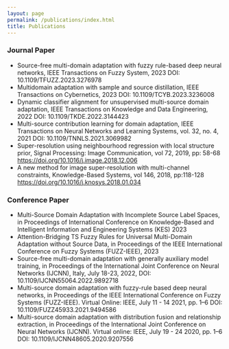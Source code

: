```yaml
---
layout: page
permalink: /publications/index.html
title: Publications
---
```


### Journal Paper

- Source-free multi-domain adaptation with fuzzy rule-based deep neural networks,
IEEE Transactions on Fuzzy System, 2023
DOI: 10.1109/TFUZZ.2023.3276978
- Multidomain adaptation with sample and source distillation,
IEEE Transactions on Cybernetics, 2023 
DOI: 10.1109/TCYB.2023.3236008
- Dynamic classifier alignment for unsupervised multi-source domain adaptation,
IEEE Transactions on Knowledge and Data Engineering, 2022
DOI: 10.1109/TKDE.2022.3144423
- Multi-source contribution learning for domain adaptation,
IEEE Transactions on Neural Networks and Learning Systems, vol. 32, no. 4, 2021
DOI: 10.1109/TNNLS.2021.3069982
- Super-resolution using neighbourhood regression with local structure prior,
Signal Processing: Image Communication, vol 72, 2019, pp: 58-68
https://doi.org/10.1016/j.image.2018.12.006
- A new method for image super-resolution with multi-channel constraints,
Knowledge-Based Systems, vol 146, 2018, pp:118-128
https://doi.org/10.1016/j.knosys.2018.01.034




### Conference Paper

- Multi-Source Domain Adaptation with Incomplete Source Label Spaces,
in Proceedings of International Conference on Knowledge-Based and Intelligent Information and Engineering Systems (KES) 2023
- Attention-Bridging TS Fuzzy Rules for Universal Multi-Domain Adaptation without Source Data,
in Proceedings of the IEEE International Conference on Fuzzy Systems (FUZZ-IEEE), 2023
- Source-free multi-domain adaptation with generally auxiliary model training,
in Proceedings of the International Joint Conference on Neural Networks (IJCNN), Italy, July 18-23, 2022, 
DOI: 10.1109/IJCNN55064.2022.9892718
- Multi-source domain adaptation with fuzzy-rule based deep neural networks,
in Proceedings of the IEEE International Conference on Fuzzy Systems (FUZZ-IEEE). Virtual Online: IEEE, July 11 - 14 2021, pp. 1–6 
DOI: 10.1109/FUZZ45933.2021.9494586
- Multi-source domain adaptation with distribution fusion and relationship extraction,
in Proceedings of the International Joint Conference on Neural Networks (IJCNN). Virtual online: IEEE, July 19 - 24 2020, pp. 1–6
DOI: 10.1109/IJCNN48605.2020.9207556
